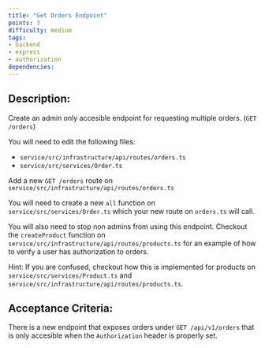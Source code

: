```yaml
---
title: "Get Orders Endpoint"
points: 3
difficulty: medium
tags: 
- backend
- express
- authorization
dependencies:
---
```


## Description:

Create an admin only accesible endpoint for requesting multiple orders. (`GET /orders`)

You will need to edit the following files:
- `service/src/infrastructure/api/routes/orders.ts`
- `service/src/services/Order.ts`

Add a new `GET /orders` route on `service/src/infrastructure/api/routes/orders.ts`

You will need to create a new `all` function on `service/src/services/Order.ts` which your new route on `orders.ts` will call.

You will also need to stop non admins from using this endpoint. Checkout the `createProduct` function on `service/src/infrastructure/api/routes/products.ts` for an example of how to verify a user has authorization to orders.

Hint: If you are confused, checkout how this is implemented for products on `service/src/services/Product.ts` and `service/src/infrastructure/api/routes/products.ts`.

## Acceptance Criteria:

There is a new endpoint that exposes orders under `GET /api/v1/orders` that is only accesible when the `Authorization` header is properly set.
